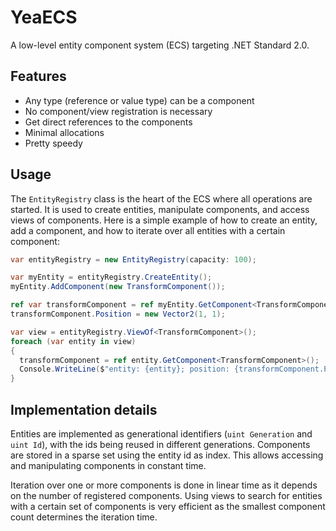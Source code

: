 # YeaECS

A low-level entity component system (ECS) targeting .NET Standard 2.0.

## Features

- Any type (reference or value type) can be a component
- No component/view registration is necessary
- Get direct references to the components
- Minimal allocations
- Pretty speedy

## Usage

The `EntityRegistry` class is the heart of the ECS where all operations are started. It is used to create entities, manipulate components, and access views of components. Here is a simple example of how to create an entity, add a component, and how to iterate over all entities with a certain component:

```c#
var entityRegistry = new EntityRegistry(capacity: 100);

var myEntity = entityRegistry.CreateEntity();
myEntity.AddComponent(new TransformComponent());

ref var transformComponent = ref myEntity.GetComponent<TransformComponent>();
transformComponent.Position = new Vector2(1, 1);

var view = entityRegistry.ViewOf<TransformComponent>();
foreach (var entity in view)
{
  transformComponent = ref entity.GetComponent<TransformComponent>();
  Console.WriteLine($"entity: {entity}; position: {transformComponent.Position}");
}
```

## Implementation details

Entities are implemented as generational identifiers (`uint Generation` and `uint Id`), with the ids being reused in different generations. Components are stored in a sparse set using the entity id as index. This allows accessing and manipulating components in constant time. 

Iteration over one or more components is done in linear time as it depends on the number of registered components. Using views to search for entities with a certain set of components is very efficient as the smallest component count determines the iteration time.
